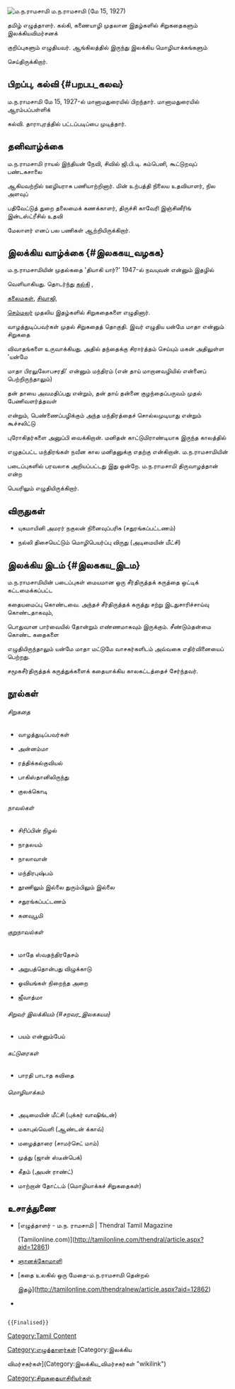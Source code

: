 ![ம.ந.ராமசாமி](ம.ந.ராமசாமி.jpg "ம.ந.ராமசாமி") ம.ந.ராமசாமி (மே 15, 1927)
தமிழ் எழுத்தாளர். கல்கி, கணையாழி முதலான இதழ்களில் சிறுகதைகளும் இலக்கியவிமர்சனக்
குறிப்புகளும் எழுதியவர். ஆங்கிலத்தில் இருந்து இலக்கிய மொழியாக்கங்களும்
செய்திருக்கிறார்.

## பிறப்பு, கல்வி {#பறபப_கலவ}

ம.ந.ராமசாமி மே 15, 1927-ல் மானாமதுரையில் பிறந்தார். மானாமதுரையில் ஆரம்பப்பள்ளிக்
கல்வி. தாராபுரத்தில் பட்டப்படிப்பை முடித்தார்.

## தனிவாழ்க்கை

ம.ந.ராமசாமி ராயல் இந்தியன் நேவி, சிவில் ஜி.பி.டி. கம்பெனி, கூட்டுறவுப் பண்டகசாலை
ஆகியவற்றில் ஊழியராக பணியாற்றினார். மின் உற்பத்தி நிலைய உதவியாளர், நில அளவுப்
பதிவேட்டுத் துறை தலைமைக் கணக்காளர், திருச்சி காவேரி இஞ்சினீரிங் இன்டஸ்ட்ரீசில் உதவி
மேலாளர் எனப் பல பணிகள் ஆற்றியிருக்கிறார்.

## இலக்கிய வாழ்க்கை {#இலககய_வழகக}

ம.ந.ராமசாமியின் முதல்கதை \'தியாகி யார்?' 1947-ல் நவயுவன் என்னும் இதழில்
வெளியாகியது. தொடர்ந்து [கல்கி](கல்கி_(வார_இதழ்) "wikilink") ,
[கலைமகள்](கலைமகள் "wikilink"), [சிவாஜி](சிவாஜி "wikilink"),
[செம்மலர்](செம்மலர் "wikilink") முதலிய இதழ்களில் சிறுகதைகளை எழுதினார்.
வாழத்துடிப்பவர்கள் முதல் சிறுகதைத் தொகுதி. இவர் எழுதிய யன்மே மாதா என்னும் சிறுகதை
விவாதங்களை உருவாக்கியது. அதில் தந்தைக்கு சிரார்த்தம் செய்யும் மகன் அதிலுள்ள 'யன்மே
மாதா பிரலுலோபசரதி' என்னும் மந்திரம் (என் தாய் மாறானவழியில் என்னைப் பெற்றிருந்தாலும்)
தன் தாயை அவமதிப்பது என்றும், தன் தாய் தன்னை குழந்தைப்பருவம் முதல் பேணிவளர்த்தவள்
என்றும், பெண்ணைப்பழிக்கும் அந்த மந்திரத்தைச் சொல்லமுடியாது என்றும் கூச்சலிட்டு
புரோகிதர்களை அனுப்பி வைக்கிறான். மனிதன் காட்டுமிராண்டியாக இருந்த காலத்தில்
எழுதப்பட்ட மந்திரங்கள் நவீன கால மனிதனுக்கு எதற்கு என்கிறான். ம.ந.ராமசாமியின்
படைப்புகளில் பரவலாக அறியப்பட்டது இது ஒன்றே. ம.ந.ராமசாமி திருவாழத்தான் என்ற
பெயரிலும் எழுதியிருக்கிறார்.

## விருதுகள்

-   யுகமாயினி அமரர் நகுலன் நினைவுப்பரிசு (சதுரங்கப்பட்டணம்)
-   நல்லி திசையெட்டும் மொழிபெயர்ப்பு விருது (அடிமையின் மீட்சி)

## இலக்கிய இடம் {#இலககய_இடம}

ம.ந.ராமசாமியின் படைப்புகள் மையமான ஒரு சீர்திருத்தக் கருத்தை ஒட்டிக் கட்டமைக்கப்பட்ட
கதையமைப்பு கொண்டவை. அந்தச் சீர்திருத்தக் கருத்து சற்று இடதுசாரிச்சாய்வு கொண்டதாகவும்,
பொதுவான பார்வையில் தோன்றும் எண்ணமாகவும் இருக்கும். சீண்டும்தன்மை கொண்ட கதைகளை
எழுதியிருந்தாலும் யன்மே மாதா மட்டுமே வாசகர்களிடம் அவ்வகை எதிர்வினையைப் பெற்றது.
சமூகசீர்திருத்தக் கருத்துக்களைக் கதையாக்கிய காலகட்டத்தைச் சேர்ந்தவர்.

## நூல்கள்

###### சிறுகதை

-   வாழத்துடிப்பவர்கள்
-   அன்னம்மா
-   ரத்திக்கல்குவியல்
-   பாகிஸ்தானிலிருந்து
-   குலக்கொடி

###### நாவல்கள்

-   சிரிப்பின் நிழல்
-   நாதலயம்
-   நாலாவான்
-   மந்திரபுஷ்பம்
-   தூணிலும் இல்லை துரும்பிலும் இல்லை
-   சதுரங்கப்பட்டணம்
-   கனவுபூமி

###### குறுநாவல்கள்

-   மாதே ஸ்வதந்திரதேசம்
-   அறுபத்தொன்பது விழுக்காடு
-   ஓவியங்கள் நிறைந்த அறை
-   ஜீவாத்மா

###### சிறுவர் இலக்கியம் {#சறவர_இலககயம}

-   பயம் என்னும்பேய்

###### கட்டுரைகள்

-   பாரதி பாடாத கவிதை

###### மொழியாக்கம்

-   அடிமையின் மீட்சி (புக்கர் வாஷிங்டன்)
-   மகாபுல்வெளி (ஆண்டன் க்காவ்)
-   மழைத்தாரை (சாமர்செட் மாம்)
-   முத்து (ஜான் ஸ்டீன்பெக்)
-   கீதம் (அயன் ராண்ட்)
-   மாற்றான் தோட்டம் (மொழியாக்கச் சிறுகதைகள்)

## உசாத்துணை

-   [எழுத்தாளர் - ம.ந. ராமசாமி \| Thendral Tamil Magazine
    (Tamilonline.com)](http://tamilonline.com/thendral/article.aspx?aid=12861)
-   [ஞானக்கோமாளி](https://gnanakomali.blogspot.com/2014/10/blog-post.html)
-   [கதை உலகில் ஒரு மேதை-ம.ந.ராமசாமி தென்றல்
    இதழ்](http://tamilonline.com/thendralnew/article.aspx?aid=12862)
-   

```{=mediawiki}
{{Finalised}}
```
[Category:Tamil Content](Category:Tamil_Content "wikilink")
[Category:எழுத்தாளர்கள்](Category:எழுத்தாளர்கள் "wikilink") [Category:இலக்கிய
விமர்சகர்கள்](Category:இலக்கிய_விமர்சகர்கள் "wikilink")
[Category:சிறுகதையாசிரியர்கள்](Category:சிறுகதையாசிரியர்கள் "wikilink")
